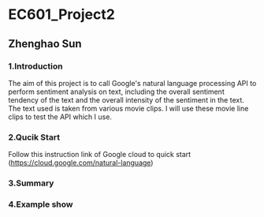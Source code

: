 # EC601_Project2

## Zhenghao Sun
### 1.Introduction

The aim of this project is to call Google's natural language processing API to perform sentiment analysis on text, including the overall sentiment tendency
of the text and the overall intensity of the sentiment in the text. The text used is taken from various movie clips. I will use these movie line clips to
test the API which I use.

### 2.Qucik Start
Follow this instruction link of Google cloud to quick start
(https://cloud.google.com/natural-language)

### 3.Summary

### 4.Example show
